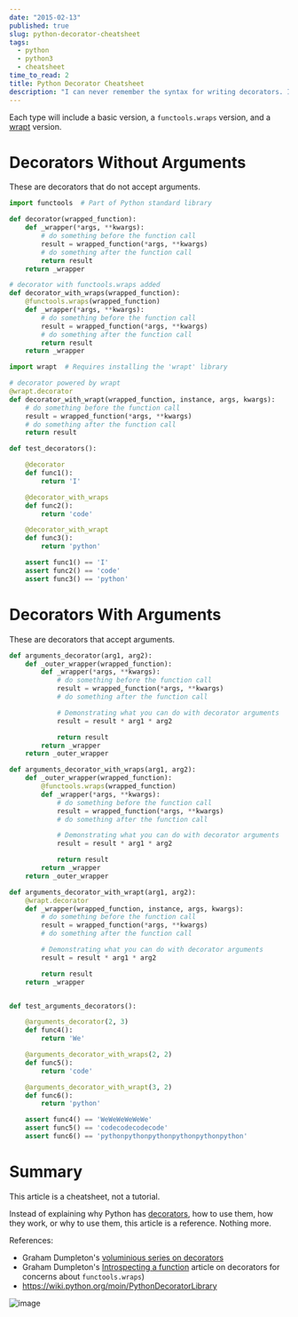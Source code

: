 ```yaml
---
date: "2015-02-13"
published: true
slug: python-decorator-cheatsheet
tags:
  - python
  - python3
  - cheatsheet
time_to_read: 2
title: Python Decorator Cheatsheet
description: "I can never remember the syntax for writing decorators. I always have to look it up. Worse, I always have to remember where to look to find references. Hence the reason for this article. I'll never lose this reference: It's on my laptop and the internet."
---
```


Each type will include a basic version, a `functools.wraps` version, and
a [wrapt](https://github.com/GrahamDumpleton/wrapt) version.

# Decorators Without Arguments

These are decorators that do not accept arguments.

```python
import functools  # Part of Python standard library

def decorator(wrapped_function):
    def _wrapper(*args, **kwargs):
        # do something before the function call
        result = wrapped_function(*args, **kwargs)
        # do something after the function call
        return result
    return _wrapper

# decorator with functools.wraps added
def decorator_with_wraps(wrapped_function):
    @functools.wraps(wrapped_function)
    def _wrapper(*args, **kwargs):
        # do something before the function call
        result = wrapped_function(*args, **kwargs)
        # do something after the function call
        return result
    return _wrapper

import wrapt  # Requires installing the 'wrapt' library

# decorator powered by wrapt
@wrapt.decorator
def decorator_with_wrapt(wrapped_function, instance, args, kwargs):
    # do something before the function call
    result = wrapped_function(*args, **kwargs)
    # do something after the function call
    return result

def test_decorators():

    @decorator
    def func1():
        return 'I'

    @decorator_with_wraps
    def func2():
        return 'code'

    @decorator_with_wrapt
    def func3():
        return 'python'

    assert func1() == 'I'
    assert func2() == 'code'
    assert func3() == 'python'
```

# Decorators With Arguments

These are decorators that accept arguments.

```python
def arguments_decorator(arg1, arg2):
    def _outer_wrapper(wrapped_function):
        def _wrapper(*args, **kwargs):
            # do something before the function call
            result = wrapped_function(*args, **kwargs)
            # do something after the function call

            # Demonstrating what you can do with decorator arguments
            result = result * arg1 * arg2

            return result
        return _wrapper
    return _outer_wrapper

def arguments_decorator_with_wraps(arg1, arg2):
    def _outer_wrapper(wrapped_function):
        @functools.wraps(wrapped_function)
        def _wrapper(*args, **kwargs):
            # do something before the function call
            result = wrapped_function(*args, **kwargs)
            # do something after the function call

            # Demonstrating what you can do with decorator arguments
            result = result * arg1 * arg2

            return result
        return _wrapper
    return _outer_wrapper

def arguments_decorator_with_wrapt(arg1, arg2):
    @wrapt.decorator
    def _wrapper(wrapped_function, instance, args, kwargs):
        # do something before the function call
        result = wrapped_function(*args, **kwargs)
        # do something after the function call

        # Demonstrating what you can do with decorator arguments
        result = result * arg1 * arg2

        return result
    return _wrapper


def test_arguments_decorators():

    @arguments_decorator(2, 3)
    def func4():
        return 'We'

    @arguments_decorator_with_wraps(2, 2)
    def func5():
        return 'code'

    @arguments_decorator_with_wrapt(3, 2)
    def func6():
        return 'python'

    assert func4() == 'WeWeWeWeWeWe'
    assert func5() == 'codecodecodecode'
    assert func6() == 'pythonpythonpythonpythonpythonpython'
```

# Summary

This article is a cheatsheet, not a tutorial.

Instead of explaining why Python has
[decorators](https://en.wikipedia.org/wiki/Python_syntax_and_semantics#Decorators),
how to use them, how they work, or why to use them, this article is a
reference. Nothing more.

References:

- Graham Dumpleton's [voluminious series on
  decorators](https://github.com/GrahamDumpleton/wrapt/tree/develop/blog)
- Graham Dumpleton's [Introspecting a
  function](https://github.com/GrahamDumpleton/wrapt/blob/develop/blog/01-how-you-implemented-your-python-decorator-is-wrong.md#introspecting-a-function)
  article on decorators for concerns about `functools.wraps`)
- <https://wiki.python.org/moin/PythonDecoratorLibrary>

![image](https://f004.backblazeb2.com/file/daniel-feldroy-com/public/images/sample-rst.png)
